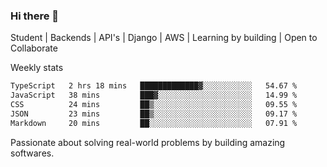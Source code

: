 ### Hi there 👋 

Student | Backends | API's | Django | AWS |  Learning by building | Open to Collaborate

Weekly stats
<!--START_SECTION:waka-->

```txt
TypeScript   2 hrs 18 mins   █████████████▓░░░░░░░░░░░   54.67 %
JavaScript   38 mins         ███▓░░░░░░░░░░░░░░░░░░░░░   14.99 %
CSS          24 mins         ██▒░░░░░░░░░░░░░░░░░░░░░░   09.55 %
JSON         23 mins         ██▒░░░░░░░░░░░░░░░░░░░░░░   09.17 %
Markdown     20 mins         ██░░░░░░░░░░░░░░░░░░░░░░░   07.91 %
```

<!--END_SECTION:waka-->


Passionate about solving real-world problems by building amazing softwares.
